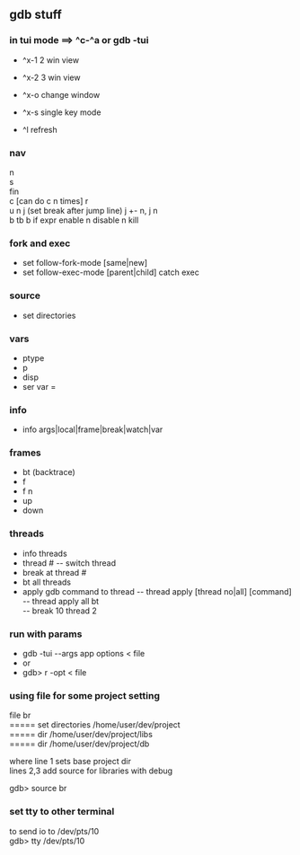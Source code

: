 ## gdb stuff

### in tui mode  ==> ^c-^a or gdb -tui

- ^x-1   2 win view
- ^x-2   3 win view
- ^x-o   change window

- ^x-s   single key mode
- ^l     refresh

### nav
n  
s  
fin  
c  [can do c n times]
r  
u n 
j  (set break after jump line)  j +- n, j n  
b
tb
b if expr
enable n
disable n
kill


### fork and exec
- set follow-fork-mode [same|new]
- set follow-exec-mode [parent|child]
catch exec
  
### source 
- set directories

### vars
- ptype
- p
- disp
- ser var =  

### info
- info args|local|frame|break|watch|var  
  
### frames
- bt (backtrace)
- f  
- f n
- up
- down  
### threads
- info threads
- thread #   -- switch thread
- break at thread #
- bt all threads
- apply gdb command to thread
-- thread apply [thread no|all] [command]  
-- thread apply all bt  
-- break 10 thread 2
  
### run with params
- gdb -tui --args app options < file
- or
- gdb> r -opt < file
  
### using file for some project setting
file br   
===== set directories /home/user/dev/project  
===== dir /home/user/dev/project/libs  
===== dir /home/user/dev/project/db  
  
where line 1 sets base project dir  
lines 2,3 add source for libraries with debug  

gdb> source br


### set tty to other terminal
to send io to /dev/pts/10  
gdb> tty /dev/pts/10  

